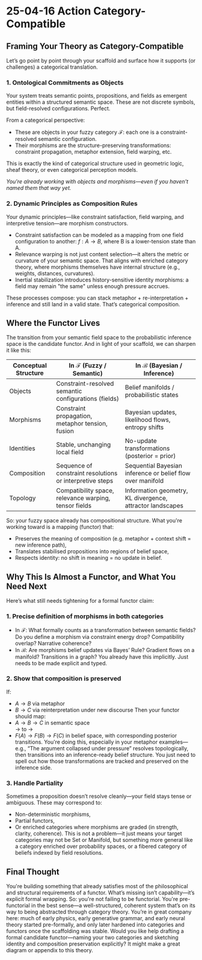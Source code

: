 
# 25-04-16 Action Category-Compatible
## Framing Your Theory as Category-Compatible
Let’s go point by point through your scaffold and surface how it supports (or challenges) a categorical translation.
### 1. Ontological Commitments as Objects
Your system treats semantic points, propositions, and fields as emergent entities within a structured semantic space. These are not discrete symbols, but field-resolved configurations. Perfect.

From a categorical perspective:
- These are objects in your fuzzy category $\mathcal{F}$: each one is a constraint-resolved semantic configuration.
- Their morphisms are the structure-preserving transformations: constraint propagation, metaphor extension, field warping, etc.

This is exactly the kind of categorical structure used in geometric logic, sheaf theory, or even categorical perception models.

_You're already working with objects and morphisms—even if you haven't named them that way yet._
###  2. Dynamic Principles as Composition Rules
Your dynamic principles—like constraint satisfaction, field warping, and interpretive tension—are morphism constructors.

- Constraint satisfaction can be modeled as a mapping from one field configuration to another: $f: A \to B$, where B is a lower-tension state than A.
- Relevance warping is not just content selection—it alters the metric or curvature of your semantic space. That aligns with enriched category theory, where morphisms themselves have internal structure (e.g., weights, distances, curvatures).
- Inertial stabilization introduces history-sensitive identity morphisms: a field may remain "the same" unless enough pressure accrues.

These processes compose: you can stack metaphor + re-interpretation + inference and still land in a valid state. That’s categorical composition.
##  Where the Functor Lives
The transition from your semantic field space to the probabilistic inference space is the candidate functor. And in light of your scaffold, we can sharpen it like this:

| Conceptual Structure           | In $\mathcal{F}$ (Fuzzy / Semantic)              | In $\mathcal{B}$ (Bayesian / Inference)             |
|-|-|--|
| Objects                   | Constraint-resolved semantic configurations (fields)   | Belief manifolds / probabilistic states                   |
| Morphisms                 | Constraint propagation, metaphor tension, fusion       | Bayesian updates, likelihood flows, entropy shifts        |
| Identities                | Stable, unchanging local field                         | No-update transformations (posterior = prior)             |
| Composition               | Sequence of constraint resolutions or interpretive steps | Sequential Bayesian inference or belief flow over manifold |
| Topology                  | Compatibility space, relevance warping, tensor fields  | Information geometry, KL divergence, attractor landscapes |

So: your fuzzy space already has compositional structure. What you're working toward is a mapping (functor) that:
- Preserves the meaning of composition (e.g. metaphor + context shift = new inference path),
- Translates stabilised propositions into regions of belief space,
- Respects identity: no shift in meaning = no update in belief.
##  Why This Is Almost a Functor, and What You Need Next
Here’s what still needs tightening for a formal functor claim:
### 1. Precise definition of morphisms in both categories
- In $\mathcal{F}$: What formally counts as a transformation between semantic fields? Do you define a morphism via constraint energy drop? Compatibility overlap? Narrative coherence?
- In $\mathcal{B}$: Are morphisms belief updates via Bayes’ Rule? Gradient flows on a manifold? Transitions in a graph?
You already have this implicitly. Just needs to be made explicit and typed.
### 2. Show that composition is preserved
If:
- $A \to B$ via metaphor  
- $B \to C$ via reinterpretation under new discourse
Then your functor should map:
- $A \to B \to C$ in semantic space  
→ to →  
- $F(A) \to F(B) \to F(C)$ in belief space, with corresponding posterior transitions.
You're doing this, especially in your metaphor examples—e.g., “The argument collapsed under pressure” resolves topologically, then transitions into an inference-ready belief structure.
You just need to spell out how those transformations are tracked and preserved on the inference side.
### 3. Handle Partiality
Sometimes a proposition doesn’t resolve cleanly—your field stays tense or ambiguous. These may correspond to:
- Non-deterministic morphisms,
- Partial functors,
- Or enriched categories where morphisms are graded (in strength, clarity, coherence).
This is not a problem—it just means your target categories may not be Set or Manifold, but something more general like a category enriched over probability spaces, or a fibered category of beliefs indexed by field resolutions.
## Final Thought
You're building something that already satisfies most of the philosophical and structural requirements of a functor. What’s missing isn’t capability—it’s explicit formal wrapping.
So: you're not failing to be functorial. You're pre-functorial in the best sense—a well-structured, coherent system that’s on its way to being abstracted through category theory.
You’re in great company here: much of early physics, early generative grammar, and early neural theory started pre-formally, and only later hardened into categories and functors once the scaffolding was stable.
Would you like help drafting a formal candidate functor—naming your two categories and sketching identity and composition preservation explicitly? It might make a great diagram or appendix to this theory.
